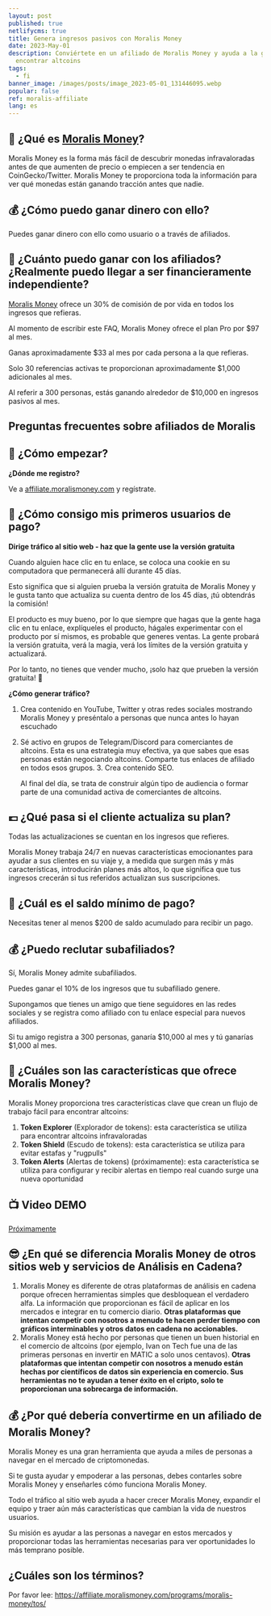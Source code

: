 ```yaml
---
layout: post
published: true
netlifycms: true
title: Genera ingresos pasivos con Moralis Money
date: 2023-May-01
description: Conviértete en un afiliado de Moralis Money y ayuda a la gente a
  encontrar altcoins
tags:
  - fi
banner_image: /images/posts/image_2023-05-01_131446095.webp
popular: false
ref: moralis-affiliate
lang: es
---
```

## 🤔 ¿Qué es [Moralis Money](https://affiliate.moralismoney.com/programs/moralis-money/signup/?via=3743234)?

Moralis Money es la forma más fácil de descubrir monedas infravaloradas antes de que aumenten de precio o empiecen a ser tendencia en CoinGecko/Twitter. Moralis Money te proporciona toda la información para ver qué monedas están ganando tracción antes que nadie.

## 💰 ¿C﻿ómo puedo ganar dinero con ello?

P﻿uedes ganar dinero con ello como usuario o a través de afiliados.

## [](https://github.com/MoralisWeb3/moralis-money-faq/blob/main/affiliates/welcome%20and%20faq.md#-how-much-can-i-earn-can-i-really-become-financially-independent)💸 ¿Cuánto puedo ganar con los afiliados? ¿Realmente puedo llegar a ser financieramente independiente?

[Moralis Money](https://affiliate.moralismoney.com/programs/moralis-money/signup/?via=3743234) ofrece un 30% de comisión de por vida en todos los ingresos que refieras.

Al momento de escribir este FAQ, Moralis Money ofrece el plan Pro por $97 al mes.

Ganas aproximadamente $33 al mes por cada persona a la que refieras.

Solo 30 referencias activas te proporcionan aproximadamente $1,000 adicionales al mes.

Al referir a 300 personas, estás ganando alrededor de $10,000 en ingresos pasivos al mes.

## Preguntas frecuentes sobre afiliados de Moralis

## [](https://github.com/MoralisWeb3/moralis-money-faq/blob/main/affiliates/welcome%20and%20faq.md#-how-to-get-started)👋 ¿Cómo empezar?

**¿Dónde me registro?**

V﻿e a [affiliate.moralismoney.com](https://affiliate.moralismoney.com/programs/moralis-money/signup/?via=3743234) y regístrate.

## [](https://github.com/MoralisWeb3/moralis-money-faq/blob/main/affiliates/welcome%20and%20faq.md#-how-do-i-get-my-first-paid-users)💸 ¿Cómo consigo mis primeros usuarios de pago?

**Dirige tráfico al sitio web - haz que la gente use la versión gratuita**

Cuando alguien hace clic en tu enlace, se coloca una cookie en su computadora que permanecerá allí durante 45 días.

Esto significa que si alguien prueba la versión gratuita de Moralis Money y le gusta tanto que actualiza su cuenta dentro de los 45 días, ¡tú obtendrás la comisión!

El producto es muy bueno, por lo que siempre que hagas que la gente haga clic en tu enlace, explíqueles el producto, hágales experimentar con el producto por sí mismos, es probable que generes ventas. La gente probará la versión gratuita, verá la magia, verá los límites de la versión gratuita y actualizará.

Por lo tanto, no tienes que vender mucho, ¡solo haz que prueben la versión gratuita! 🙌

**¿Cómo generar tráfico?**

1. Crea contenido en YouTube, Twitter y otras redes sociales mostrando Moralis Money y preséntalo a personas que nunca antes lo hayan escuchado
2. Sé activo en grupos de Telegram/Discord para comerciantes de altcoins. Esta es una estrategia muy efectiva, ya que sabes que esas personas están negociando altcoins. Comparte tus enlaces de afiliado en todos esos grupos. 3. Crea contenido SEO.

   Al final del día, se trata de construir algún tipo de audiencia o formar parte de una comunidad activa de comerciantes de altcoins.

## 💷 ¿Qué pasa si el cliente actualiza su plan?

Todas las actualizaciones se cuentan en los ingresos que refieres.

Moralis Money trabaja 24/7 en nuevas características emocionantes para ayudar a sus clientes en su viaje y, a medida que surgen más y más características, introducirán planes más altos, lo que significa que tus ingresos crecerán si tus referidos actualizan sus suscripciones.

## [](https://github.com/MoralisWeb3/moralis-money-faq/blob/main/affiliates/welcome%20and%20faq.md#-what-is-the-minimum-payout-balance)🤑 ¿Cuál es el saldo mínimo de pago?

Necesitas tener al menos $200 de saldo acumulado para recibir un pago.

## [](https://github.com/MoralisWeb3/moralis-money-faq/blob/main/affiliates/welcome%20and%20faq.md#-can-i-recruit-sub-affiliates)💰 ¿Puedo reclutar subafiliados?

Sí, Moralis Money admite subafiliados.

Puedes ganar el 10% de los ingresos que tu subafiliado genere.

Supongamos que tienes un amigo que tiene seguidores en las redes sociales y se registra como afiliado con tu enlace especial para nuevos afiliados.

Si tu amigo registra a 300 personas, ganaría $10,000 al mes y tú ganarías $1,000 al mes.

## [](https://github.com/MoralisWeb3/moralis-money-faq/blob/main/affiliates/welcome%20and%20faq.md#-what-are-the-features-that-moralis-money-provides)🤩 ¿Cuáles son las características que ofrece Moralis Money?

Moralis Money proporciona tres características clave que crean un flujo de trabajo fácil para encontrar altcoins:

1. **Token Explorer** (Explorador de tokens): esta característica se utiliza para encontrar altcoins infravaloradas
2. **Token Shield** (Escudo de tokens): esta característica se utiliza para evitar estafas y "rugpulls"
3. **Token Alerts** (Alertas de tokens) (próximamente): esta característica se utiliza para configurar y recibir alertas en tiempo real cuando surge una nueva oportunidad

## [](https://github.com/MoralisWeb3/moralis-money-faq/blob/main/affiliates/welcome%20and%20faq.md#-demo-video)📺 Video DEMO

[Próximamente](https://www.youtube.com/watch?v=8fzV9bO56ow)

## [](https://github.com/MoralisWeb3/moralis-money-faq/blob/main/affiliates/welcome%20and%20faq.md#-how-is-moralis-money-different-from-other-on-chain-analytics-websites-and-services)😎 ¿En qué se diferencia Moralis Money de otros sitios web y servicios de Análisis en Cadena?

1. Moralis Money es diferente de otras plataformas de análisis en cadena porque ofrecen herramientas simples que desbloquean el verdadero alfa. La información que proporcionan es fácil de aplicar en los mercados e integrar en tu comercio diario. **Otras plataformas que intentan competir con nosotros a menudo te hacen perder tiempo con gráficos interminables y otros datos en cadena no accionables.**
2. Moralis Money está hecho por personas que tienen un buen historial en el comercio de altcoins (por ejemplo, Ivan on Tech fue una de las primeras personas en invertir en MATIC a solo unos centavos). **Otras plataformas que intentan competir con nosotros a menudo están hechas por científicos de datos sin experiencia en comercio. Sus herramientas no te ayudan a tener éxito en el cripto, solo te proporcionan una sobrecarga de información.**

## [](https://github.com/MoralisWeb3/moralis-money-faq/blob/main/affiliates/welcome%20and%20faq.md#-why-should-i-become-a-moralis-money-affiliate)💰 ¿Por qué debería convertirme en un afiliado de Moralis Money?

Moralis Money es una gran herramienta que ayuda a miles de personas a navegar en el mercado de criptomonedas.

Si te gusta ayudar y empoderar a las personas, debes contarles sobre Moralis Money y enseñarles cómo funciona Moralis Money.

Todo el tráfico al sitio web ayuda a hacer crecer Moralis Money, expandir el equipo y traer aún más características que cambian la vida de nuestros usuarios.

Su misión es ayudar a las personas a navegar en estos mercados y proporcionar todas las herramientas necesarias para ver oportunidades lo más temprano posible.

## [](https://github.com/MoralisWeb3/moralis-money-faq/blob/main/affiliates/welcome%20and%20faq.md#what-are-the-terms)¿Cuáles son los términos?

Por favor lee: <https://affiliate.moralismoney.com/programs/moralis-money/tos/>